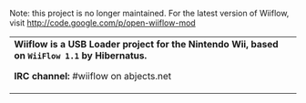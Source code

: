 Note: this project is no longer maintained. For the latest version of Wiiflow, visit http://code.google.com/p/open-wiiflow-mod
<table>
<tr>
<td>
<b>Wiiflow is a USB Loader project for the Nintendo Wii, based on <code>WiiFlow 1.1</code> by Hibernatus.</b>

<b>IRC channel:</b> #wiiflow on abjects.net<br />


</td>
<td><wiki:gadget url="http://www.ohloh.net/p/464056/widgets/project_users.xml?style=blue" height="100" border="0"/></td>
</tr>
</table>